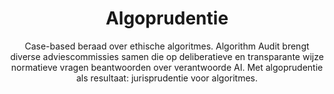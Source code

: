 ---
layout: sublandingpage
title: Algoprudentie
titleline2: Case-based normatief advies
subtitle: >
  Case-based beraad over ethische algoritmes. Algorithm Audit brengt diverse adviescommissies samen die op deliberatieve en transparante wijze normatieve vragen beantwoorden over verantwoorde AI. Met algoprudentie als resultaat: jurisprudentie voor algoritmes.
icon: fa-light fa-layer-group
color: "#2559A2"
font_color: '#FFFFFF'
subpage_links:
  - title: Casuïstiek
    titleline2: >-
      Overzicht van recent normatief advies en technische audits van concrete cases over verantwoorde AI
    icon: fa-light fa-database
    color: "#FFF"
    url: /nl/algoprudence/case-repository/
  - title: Dien een case in
    titleline2: >-
      Dien een case in ter beoordeling door een diverse groep belanghebbenden
    icon: fa-light fa-arrow-right
    color: "#FFF"
    url: /nl/algoprudence/submit-a-case/
  - title: Werkwijze
    titleline2: >-
      Leer meer over onze algoprudentie-werkwijze en hoe we diverse groepen belanghebbenden samenbrengen
    icon: fa-light fa-question
    color: "#FFF"
    url: /nl/algoprudence/how-we-work/
  - title: White paper
    titleline2: >-
      Lees onze visie op verantwoorde AI door de lens van bestaande juridische kaders en hoe effectieve democratische controle over AI eruit zou kunnen zien
    icon: fa-light fa-file
    color: "#FFF"
    url: /nl/knowledge-platform/knowledge-base/white_paper_algoprudence/
---